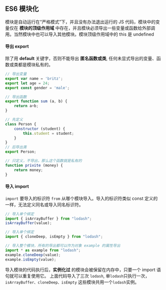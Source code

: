 ## ES6 模块化

模块是自动运行在“严格模式”下，并且没有办法退出运行的 JS 代码，模块中的变量仅在 **模块的顶级作用域** 中存在，并且模块必须导出一些变量或函数给外部调用。当然模块中也可以导入其他模块。模块顶级作用域中的 this 是 undefined

#### 导出 export

除了用 **default** 关键字，否则不能导出 **匿名函数或类**, 任何未显式导出的变量、函数或类都是模块私有的。

```js
// 导出变量
export var name = 'britz';
export let age = 24;
export const gender = 'male';

// 导出函数
export function sum (a, b) {
    return a+b;
}

// 先定义
class Person {
    constructor (student) {
        this.student = student;
    }
}
// 后导出类
export Person;

// 只定义，不导出，那么这个函数就是私有的
function privite (money) {
    return money;
}

```

#### 导入 import

`import` 要导入的标识符 `from` 从哪个模块导入。导入的标识符类似 const 定义的一样，无法定义同名或导入同名标识符。

```js
// 导入单个绑定
import { isArrayBuffer } from "lodash";
isArrayBuffer(value);

// 导入单个绑定
import { cloneDeep, isEmpty } from "lodash";

// 导入整个模块，所有的导出都可以作为对象 example 的属性导出
import * as example from "lodash";
example.cloneDeep(value);
example.isEmpty(value);
```

导入模块的代码执行后，**实例化过** 的模块会被保留在内存中，只要一个 import 语句就可以重复使用它。
上面代码导入了三次 `lodash`, 单`lodash`只执行一次，`isArrayBuffer、cloneDeep、isEmpty` 这些模块共用一个`lodash`实例。